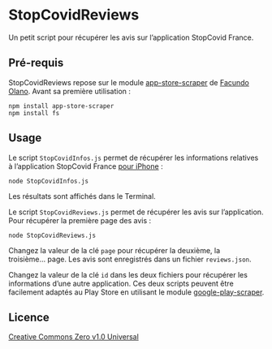 # StopCovidReviews

Un petit script pour récupérer les avis sur l’application StopCovid France.

## Pré-requis

StopCovidReviews repose sur le module [app-store-scraper](https://github.com/facundoolano/app-store-scraper) de [Facundo Olano](https://github.com/facundoolano). Avant sa première utilisation :

	npm install app-store-scraper
	npm install fs
	
## Usage

Le script `StopCovidInfos.js` permet de récupérer les informations relatives à l’application StopCovid France [pour iPhone](https://apps.apple.com/fr/app/stopcovid-france/id1511279125) : 

	node StopCovidInfos.js
	
Les résultats sont affichés dans le Terminal.

Le script `StopCovidReviews.js` permet de récupérer les avis sur l’application. Pour récupérer la première page des avis : 

	node StopCovidReviews.js
	
Changez la valeur de la clé `page` pour récupérer la deuxième, la troisième… page. Les avis sont enregistrés dans un fichier `reviews.json`.

Changez la valeur de la clé `id` dans les deux fichiers pour récupérer les informations d’une autre application. Ces deux scripts peuvent être facilement adaptés au Play Store en utilisant le module [google-play-scraper](https://github.com/facundoolano/google-play-scraper).

## Licence

[Creative Commons Zero v1.0 Universal](https://creativecommons.org/publicdomain/zero/1.0/deed.fr)
